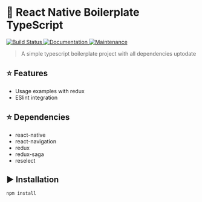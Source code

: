 # :space_invader: React Native Boilerplate TypeScript

<p>
  <a href="https://travis-ci.org/alex4dev/typescript-reactnative">
    <img alt="Build Status" src="https://img.shields.io/travis/react-native-community/react-native-template-typescript.svg" target="_blank" />
  </a>
  <a href="https://github.com/alex4dev/typescript-reactnative#readme">
    <img alt="Documentation" src="https://img.shields.io/badge/documentation-yes-brightgreen.svg" target="_blank" />
  </a>
  <a href="https://github.com/alex4dev/typescript-reactnative/graphs/commit-activity">
    <img alt="Maintenance" src="https://img.shields.io/badge/Maintained%3F-yes-green.svg" target="_blank" />
  </a>
</p>

> A simple typescript boilerplate project with all dependencies uptodate 

## :star: Features

- Usage examples with redux
- ESlint integration
  
## :star: Dependencies

- react-native
- react-navigation
- redux
- redux-saga
- reselect

## :arrow_forward: Installation

```sh
npm install
```


